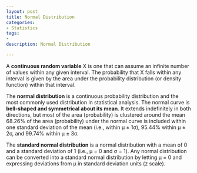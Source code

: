 ```yaml
---
layout: post
title: Normal Distribution
categories: 
- Statistics
tags:
- 
description: Normal Distribution    

---         
```


A **continuous random variable** X is one that can assume an infinite number of values within any given interval. The probability that X falls within any interval is given by the area under the probability distribution (or density function) within that interval.

The **normal distribution** is a continuous probability distribution and the most commonly used distribution in statistical analysis. The normal curve is **bell-shaped and symmetrical about its mean**. It extends indefinitely in both directions, but most of the area (probability) is clustered around the mean 68.26% of the area (probability) under the normal curve is included within one standard deviation of the mean (i.e., within μ ± 1σ), 95.44% within μ ± 2σ, and 99.74% within μ ± 3σ.

The **standard normal distribution** is a normal distribution with a mean of 0 and a standard deviation of 1 (i.e., μ = 0 and σ = 1). Any normal distribution can be converted into a standard normal distribution by letting μ = 0 and expressing deviations from μ in standard deviation units (z scale).